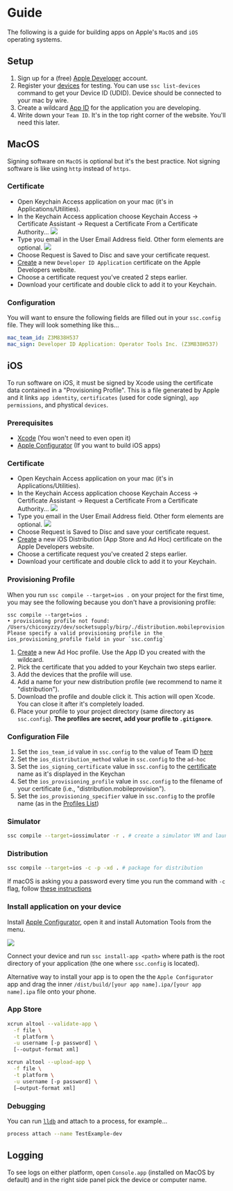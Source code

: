 # Guide

The following is a guide for building apps on Apple's `MacOS` and `iOS`
operating systems.

## Setup

1. Sign up for a (free) [Apple Developer](https://developer.apple.com/) account.
2. Register your [devices][apple-dev-devices-add] for testing. You can use `ssc list-devices`
command to get your Device ID (UDID). Device should be connected to your mac by wire.
3. Create a wildcard [App ID][apple-dev-appid] for the application you are developing.
4. Write down your `Team ID`. It's in the top right corner of the website. You'll need this later.

## MacOS

Signing software on `MacOS` is optional but it's the best practice. Not signing
software is like using `http` instead of `https`.

### Certificate

- Open Keychain Access application on your mac (it's in Applications/Utilities).
- In the Keychain Access application choose Keychain Access -> Certificate Assistant -> Request a Certificate From a Certificate Authority...
![](../images/screenshots/prov-prof-1.png)
- Type you email in the User Email Address field. Other form elements are optional.
![](../images/screenshots/prov-prof-2.png)
- Choose Request is Saved to Disc and save your certificate request.
- [Create][apple-dev-certificates-add] a new `Developer ID Application` certificate
on the Apple Developers website.
- Choose a certificate request you've created 2 steps earlier.
- Download your certificate and double click to add it to your Keychain.

### Configuration

You will want to ensure the following fields are filled out in your `ssc.config`
file. They will look something like this...

```yaml
mac_team_id: Z3M838H537
mac_sign: Developer ID Application: Operator Tools Inc. (Z3M838H537)
```

## iOS

To run software on iOS, it must be signed by Xcode using the certificate data
contained in a "Provisioning Profile". This is a file generated by Apple and it
links `app identity`, `certificates` (used for code signing), `app permissions`,
and phystical `devices`.

### Prerequisites

- [Xcode](https://developer.apple.com/xcode/resources/) (You won't need to even open it)
- [Apple Configurator][apple-configurator] (If you want to build iOS apps)

### Certificate

- Open Keychain Access application on your mac (it's in Applications/Utilities).
- In the Keychain Access application choose Keychain Access -> Certificate Assistant -> Request a Certificate From a Certificate Authority...
![](../images/screenshots/prov-prof-1.png)
- Type you email in the User Email Address field. Other form elements are optional.
![](../images/screenshots/prov-prof-2.png)
- Choose Request is Saved to Disc and save your certificate request.
- [Create][apple-dev-certificates-add] a new iOS Distribution (App Store and Ad Hoc) certificate on the Apple Developers website.
- Choose a certificate request you've created 2 steps earlier.
- Download your certificate and double click to add it to your Keychain.

### Provisioning Profile

When you run `ssc compile --target=ios .` on your project for the first time, you may see the
following because you don't have a provisioning profile:

```
ssc compile --target=ios .
• provisioning profile not found: /Users/chicoxyzzy/dev/socketsupply/birp/./distribution.mobileprovision. Please specify a valid provisioning profile in the ios_provisioning_profile field in your `ssc.config`
```

1. [Create][apple-dev-profiles-add] a new Ad Hoc profile. Use the App ID you created with the wildcard.
1. Pick the certificate that you added to your Keychain two steps earlier.
1. Add the devices that the profile will use.
1. Add a name for your new distribution profile (we recommend to name it "distribution").
1. Download the profile and double click it. This action will open Xcode. You can close it after it's completely loaded.
1. Place your profile to your project directory (same directory as `ssc.config`). **The profiles are secret, add your profile to `.gitignore`**.

### Configuration File

1. Set the `ios_team_id` value in `ssc.config` to the value of Team ID [here][apple-dev-membership]
1. Set the `ios_distribution_method` value in `ssc.config` to the `ad-hoc`
1. Set the `ios_signing_certificate` value in `ssc.config` to the [certificate](#certificate) name as it's displayed in the Keychan
1. Set the `ios_provisioning_profile` value in `ssc.config` to the filename of your certificate (i.e., "distribution.mobileprovision").
1. Set the `ios_provisioning_specifier` value in `ssc.config` to the profile name (as in the [Profiles List][apple-dev-profiles-list])

### Simulator

```bash
ssc compile --target=iossimulator -r . # create a simulator VM and launch the app in it
```

### Distribution

```bash
ssc compile --target=ios -c -p -xd . # package for distribution
```

If macOS is asking you a password every time you run the command with `-c` flag,
follow [these instructions](/troubleshooting#macos-asks-for-password-multiple-times-on-code-signing)

### Install application on your device

Install [Apple Configurator][apple-configurator], open it and install Automation Tools from the menu.

![](../images/screenshots/prov-prof-3.png)


Connect your device and run `ssc install-app <path>` where path is the root directory of your application (the one where `ssc.config` is located).

Alternative way to install your app is to open the the `Apple Configurator` app and drag
the inner `/dist/build/[your app name].ipa/[your app name].ipa` file onto your phone.

### App Store

```bash
xcrun altool --validate-app \
  -f file \
  -t platform \
  -u username [-p password] \
  [--output-format xml]
```

```bash
xcrun altool --upload-app \
  -f file \
  -t platform \
  -u username [-p password] \
  [—output-format xml]
```

### Debugging

You can run [`lldb`][lldb] and attach to a process, for example...

```bash
process attach --name TestExample-dev
```

## Logging

To see logs on either platform, open `Console.app` (installed on MacOS by default)
and in the right side panel pick the device or computer name.

[apple-dev-membership]:https://developer.apple.com/account/#!/membership/
[apple-dev-devices-add]:https://developer.apple.com/account/resources/devices/add
[apple-dev-appid]:https://developer.apple.com/account/resources/identifiers
[app-store-connect]:https://appstoreconnect.apple.com/apps
[apple-dev-profiles-add]:https://developer.apple.com/account/resources/profiles/add
[apple-dev-certificates-add]:https://developer.apple.com/account/resources/certificates/add
[apple-dev-profiles-list]:https://developer.apple.com/account/resources/profiles/list
[lldb]:https://developer.apple.com/library/archive/documentation/IDEs/Conceptual/gdb_to_lldb_transition_guide/document/lldb-terminal-workflow-tutorial.html
[apple-configurator]:https://apps.apple.com/us/app/apple-configurator/id1037126344
